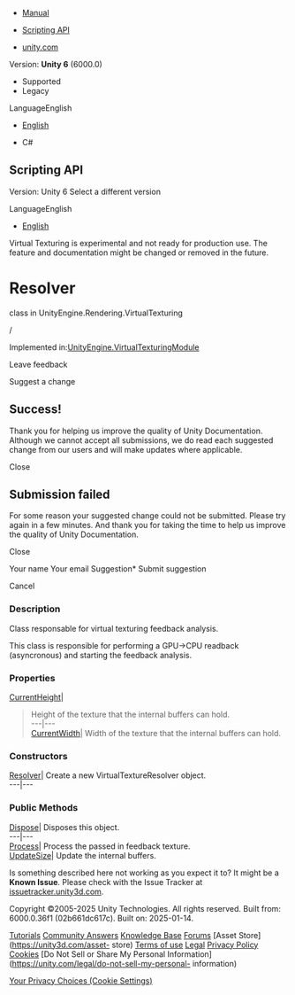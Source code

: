 [ ]()

  * [Manual](../Manual/index.html)
  * [Scripting API](../ScriptReference/index.html)

  * [unity.com](https://unity.com/)

Version: **Unity 6** (6000.0)

  * Supported
  * Legacy

LanguageEnglish

  * [English]()

  * C#

[ ](https://docs.unity3d.com)

## Scripting API

Version: Unity 6 Select a different version

LanguageEnglish

  * [English]()

Virtual Texturing is experimental and not ready for production use. The
feature and documentation might be changed or removed in the future.

# Resolver

class in UnityEngine.Rendering.VirtualTexturing

/

Implemented
in:[UnityEngine.VirtualTexturingModule](UnityEngine.VirtualTexturingModule.html)

Leave feedback

Suggest a change

## Success!

Thank you for helping us improve the quality of Unity Documentation. Although
we cannot accept all submissions, we do read each suggested change from our
users and will make updates where applicable.

Close

## Submission failed

For some reason your suggested change could not be submitted. Please <a>try
again</a> in a few minutes. And thank you for taking the time to help us
improve the quality of Unity Documentation.

Close

Your name Your email Suggestion* Submit suggestion

Cancel

[ ]()

### Description

Class responsable for virtual texturing feedback analysis.

This class is responsible for performing a GPU->CPU readback (asyncronous) and
starting the feedback analysis.

### Properties

[CurrentHeight](Rendering.VirtualTexturing.Resolver.CurrentHeight.html)|
>Height of the texture that the internal buffers can hold.  
---|---  
[CurrentWidth](Rendering.VirtualTexturing.Resolver.CurrentWidth.html)| Width
of the texture that the internal buffers can hold.  
  
### Constructors

[Resolver](Rendering.VirtualTexturing.Resolver-ctor.html)| Create a new
VirtualTextureResolver object.  
---|---  
  
### Public Methods

[Dispose](Rendering.VirtualTexturing.Resolver.Dispose.html)| Disposes this
object.  
---|---  
[Process](Rendering.VirtualTexturing.Resolver.Process.html)| Process the
passed in feedback texture.  
[UpdateSize](Rendering.VirtualTexturing.Resolver.UpdateSize.html)| Update the
internal buffers.  
  
Is something described here not working as you expect it to? It might be a
**Known Issue**. Please check with the Issue Tracker at
[issuetracker.unity3d.com](https://issuetracker.unity3d.com).

Copyright ©2005-2025 Unity Technologies. All rights reserved. Built from:
6000.0.36f1 (02b661dc617c). Built on: 2025-01-14.

[Tutorials](https://unity3d.com/learn) [Community
Answers](https://answers.unity3d.com) [Knowledge
Base](https://support.unity3d.com/hc/en-us)
[Forums](https://forum.unity3d.com) [Asset Store](https://unity3d.com/asset-
store) [Terms of use](https://docs.unity3d.com/Manual/TermsOfUse.html)
[Legal](https://unity.com/legal) [Privacy
Policy](https://unity.com/legal/privacy-policy)
[Cookies](https://unity.com/legal/cookie-policy) [Do Not Sell or Share My
Personal Information](https://unity.com/legal/do-not-sell-my-personal-
information)

[Your Privacy Choices (Cookie Settings)](javascript:void\(0\);)

